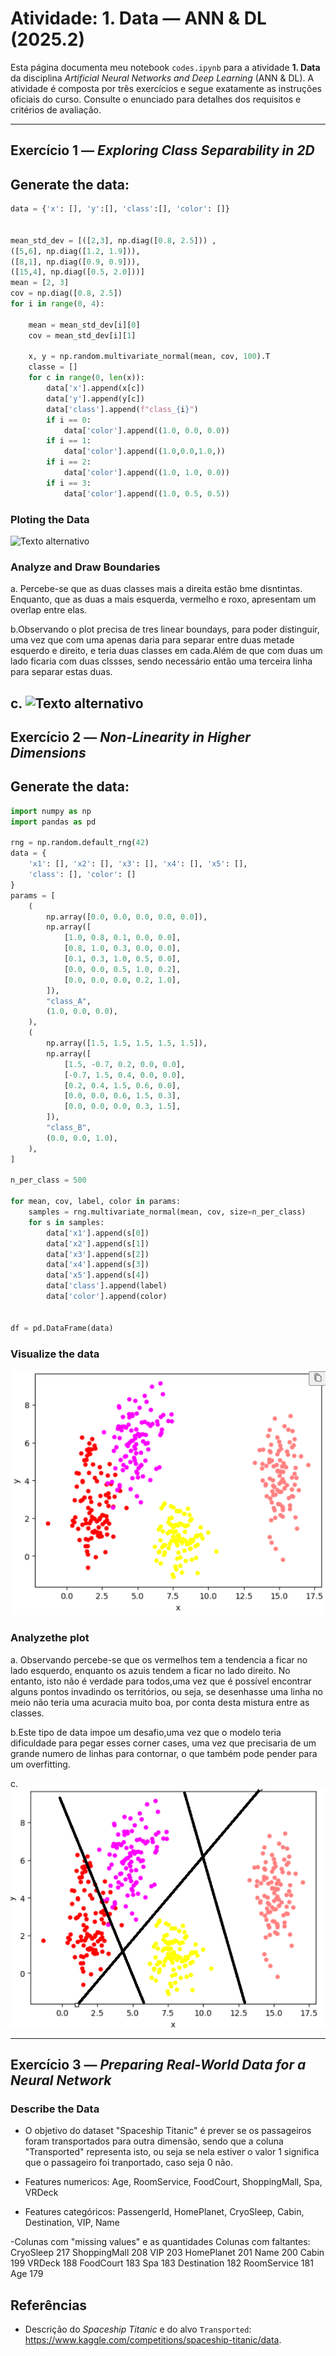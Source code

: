 # Atividade: 1. Data — ANN & DL (2025.2)

Esta página documenta meu notebook `codes.ipynb` para a atividade **1. Data** da disciplina *Artificial Neural Networks and Deep Learning* (ANN & DL). A atividade é composta por três exercícios e segue exatamente as instruções oficiais do curso. Consulte o enunciado para detalhes dos requisitos e critérios de avaliação.

---


## Exercício 1 — *Exploring Class Separability in 2D*

## Generate  the data:

```python
data = {'x': [], 'y':[], 'class':[], 'color': []}


mean_std_dev = [([2,3], np.diag([0.8, 2.5])) ,
([5,6], np.diag([1.2, 1.9])),
([8,1], np.diag([0.9, 0.9])),
([15,4], np.diag([0.5, 2.0]))]
mean = [2, 3]
cov = np.diag([0.8, 2.5])
for i in range(0, 4):

    mean = mean_std_dev[i][0]
    cov = mean_std_dev[i][1]

    x, y = np.random.multivariate_normal(mean, cov, 100).T
    classe = []
    for c in range(0, len(x)):
        data['x'].append(x[c])
        data['y'].append(y[c])
        data['class'].append(f"class_{i}")
        if i == 0:
            data['color'].append((1.0, 0.0, 0.0))
        if i == 1:
            data['color'].append((1.0,0.0,1.0,))
        if i == 2:
            data['color'].append((1.0, 1.0, 0.0))
        if i == 3:
            data['color'].append((1.0, 0.5, 0.5))
```

### Ploting the Data
![Texto alternativo](docs/img/imagem.png)

### Analyze and Draw Boundaries
a. Percebe-se que as duas classes mais a direita estão bme disntintas. Enquanto, que as duas a mais esquerda, vermelho e roxo, apresentam um overlap entre elas.

b.Observando o plot precisa de tres  linear boundays, para poder distinguir, uma vez que com uma apenas daria para separar entre duas metade  esquerdo e direito, e teria duas classes em cada.Além de que com duas um lado ficaria com duas clssses, sendo necessário então uma terceira linha para separar estas duas.

c.
![Texto alternativo](docs/img/imagem2.png)
---

## Exercício 2 — *Non-Linearity in Higher Dimensions*

## Generate  the data:

```python
import numpy as np
import pandas as pd

rng = np.random.default_rng(42)
data = {
    'x1': [], 'x2': [], 'x3': [], 'x4': [], 'x5': [],
    'class': [], 'color': []
}
params = [
    (
        np.array([0.0, 0.0, 0.0, 0.0, 0.0]),
        np.array([
            [1.0, 0.8, 0.1, 0.0, 0.0],
            [0.8, 1.0, 0.3, 0.0, 0.0],
            [0.1, 0.3, 1.0, 0.5, 0.0],
            [0.0, 0.0, 0.5, 1.0, 0.2],
            [0.0, 0.0, 0.0, 0.2, 1.0],
        ]),
        "class_A",
        (1.0, 0.0, 0.0), 
    ),
    (
        np.array([1.5, 1.5, 1.5, 1.5, 1.5]),
        np.array([
            [1.5, -0.7, 0.2, 0.0, 0.0],
            [-0.7, 1.5, 0.4, 0.0, 0.0],
            [0.2, 0.4, 1.5, 0.6, 0.0],
            [0.0, 0.0, 0.6, 1.5, 0.3],
            [0.0, 0.0, 0.0, 0.3, 1.5],
        ]),
        "class_B",
        (0.0, 0.0, 1.0), 
    ),
]

n_per_class = 500

for mean, cov, label, color in params:
    samples = rng.multivariate_normal(mean, cov, size=n_per_class)
    for s in samples:
        data['x1'].append(s[0])
        data['x2'].append(s[1])
        data['x3'].append(s[2])
        data['x4'].append(s[3])
        data['x5'].append(s[4])
        data['class'].append(label)
        data['color'].append(color)


df = pd.DataFrame(data)

```

### Visualize the data 
![](docs/imgs/image1.png)

### Analyzethe plot
a. Observando percebe-se que os vermelhos tem a tendencia a ficar no lado esquerdo, enquanto os azuis tendem a ficar no lado direito. No entanto, isto não é verdade para todos,uma vez que é possível encontrar alguns pontos invadindo os territórios, ou seja, se desenhasse uma linha no meio não teria uma acuracia muito boa, por conta desta mistura entre as classes.

b.Este tipo de data impoe um desafio,uma vez que o modelo teria dificuldade para pegar esses corner cases, uma vez que precisaria de um grande numero de linhas para contornar, o que também pode pender para um overfitting.

c.
![](docs/imgs/image2.png)

---

## Exercício 3 — *Preparing Real-World Data for a Neural Network*

### Describe the Data
- O objetivo do dataset "Spaceship Titanic" é prever se os passageiros foram transportados para outra dimensão, sendo que a coluna "Transported" representa isto, ou seja se nela estiver o valor 1 significa que o passageiro foi tranportado, caso seja 0 não.

- Features numericos: Age, RoomService, FoodCourt, ShoppingMall, Spa, VRDeck
- Features categóricos: PassengerId, HomePlanet, CryoSleep, Cabin, Destination, VIP, Name

-Colunas com "missing values" e as quantidades
Colunas com faltantes:
CryoSleep       217
ShoppingMall    208
VIP             203
HomePlanet      201
Name            200
Cabin           199
VRDeck          188
FoodCourt       183
Spa             183
Destination     182
RoomService     181
Age             179




## Referências

- Descrição do *Spaceship Titanic* e do alvo `Transported`: https://www.kaggle.com/competitions/spaceship-titanic/data.  

